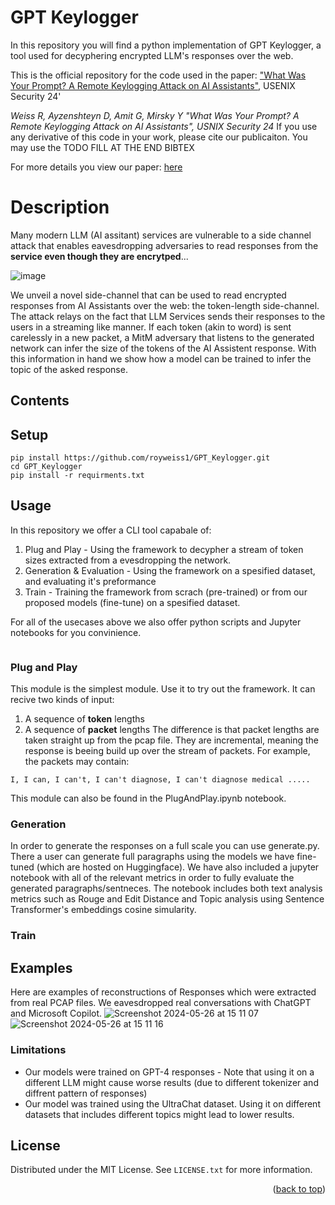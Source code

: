 <a name="readme-top"></a>

# GPT Keylogger
In this repository you will find a python implementation of GPT Keylogger, a tool used for decyphering encrypted LLM's responses over the web.

This is the official repository for the code used in the paper:
["What Was Your Prompt? A Remote Keylogging Attack on AI Assistants"](https://arxiv.org/abs/2403.09751), USENIX Security 24'

*Weiss R, Ayzenshteyn D, Amit G, Mirsky Y "What Was Your Prompt? A Remote Keylogging Attack on AI Assistants", USNIX Security 24*
If you use any derivative of this code in your work, please cite our publicaiton. You may use the TODO FILL AT THE END BIBTEX

For more details you view our paper:
[here](https://arxiv.org/abs/2403.09751)

# Description
Many modern LLM (AI assitant) services are vulnerable to a side channel attack that enables eavesdropping adversaries to read responses from the **service even though they are encrytped**...

![image](https://github.com/royweiss1/GPT_Keylogger/assets/92648019/9c9f1bce-1bf2-4f02-902d-47249bf48a9c)

We unveil a novel side-channel that can be used to read encrypted responses from AI Assistants over the web: the token-length side-channel. 
The attack relays on the fact that LLM Services sends their responses to the users in a streaming like manner. If each token (akin to word) is sent carelessly in a new packet, a MitM adversary that listens to the generated network can infer the size of the tokens of the AI Assistent response.
With this information in hand we show how a model can be trained to infer the topic of the asked response.

## Contents


## Setup
```
pip install https://github.com/royweiss1/GPT_Keylogger.git
cd GPT_Keylogger
pip install -r requirments.txt
```


## Usage
In this repository we offer a CLI tool capabale of:
1) Plug and Play - Using the framework to decypher a stream of token sizes extracted from a evesdropping the network.
2) Generation & Evaluation - Using the framework on a spesified dataset, and evaluating it's preformance
3) Train - Training the framework from scrach (pre-trained) or from our proposed models (fine-tune) on a spesified dataset.

For all of the usecases above we also offer python scripts and Jupyter notebooks for you convinience.

```

```

### Plug and Play ###
This module is the simplest module. Use it to try out the framework. It can recive two kinds of input:
1. A sequence of **token** lengths
2. A sequence of **packet** lengths
The difference is that packet lengths are taken straight up from the pcap file. They are incremental, meaning the response is beeing build up over the stream of packets. For example, the packets may contain:
```
I, I can, I can't, I can't diagnose, I can't diagnose medical .....
```
This module can also be found in the PlugAndPlay.ipynb notebook.

### Generation ###
In order to generate the responses on a full scale you can use generate.py. There a user can generate full paragraphs using the models we have fine-tuned (which are hosted on Huggingface).
We have also included a jupyter notebook with all of the relevant metrics in order to fully evaluate the generated paragraphs/sentneces. The notebook includes both text analysis metrics such as Rouge and Edit Distance and Topic analysis using Sentence Transformer's embeddings cosine simularity.


### Train ###


## Examples
Here are examples of reconstructions of Responses which were extracted from real PCAP files. We eavesdropped real conversations  with ChatGPT and Microsoft Copilot.
![Screenshot 2024-05-26 at 15 11 07](https://github.com/royweiss1/GPT_Keylogger/assets/92648019/31e34335-7c52-435b-83e8-30669785c06c)
![Screenshot 2024-05-26 at 15 11 16](https://github.com/royweiss1/GPT_Keylogger/assets/92648019/cc2002aa-9f05-4957-bee5-81e40fb68c49)




### Limitations
* Our models were trained on GPT-4 responses - Note that using it on a different LLM might cause worse results (due to different tokenizer and diffrent pattern of responses)
* Our model was trained using the UltraChat dataset. Using it on different datasets that includes different topics might lead to lower results.




<!-- LICENSE -->
## License

Distributed under the MIT License. See `LICENSE.txt` for more information.

<p align="right">(<a href="#readme-top">back to top</a>)</p>

